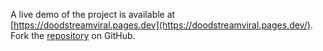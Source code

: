 A live demo of the project is available at [https://doodstreamviral.pages.dev](https://doodstreamviral.pages.dev/).
Fork the [repository](https://github.com/mutilbogeh) on GitHub.